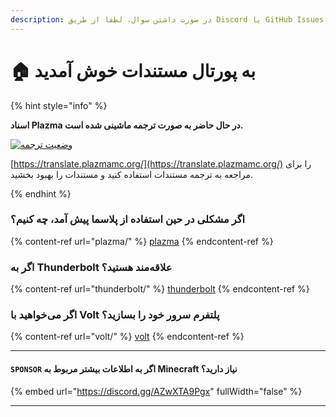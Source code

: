 ```yaml
---
description: در صورت داشتن سوال، لطفا از طریق Discord یا GitHub Issues سوال خود را مطرح کنید.
---
```


# 🏠 به پورتال مستندات خوش آمدید

{% hint style="info" %}

**اسناد Plazma در حال حاضر به صورت ترجمه ماشینی شده است.**

[![وضعیت ترجمه](https://badge.plazmamc.org/internal/crowdin)](https://translate.plazmamc.org/)

[https://translate.plazmamc.org/](https://translate.plazmamc.org/) را برای مراجعه به ترجمه مستندات استفاده کنید و مستندات را بهبود بخشید.

{% endhint %}

### اگر مشکلی در حین استفاده از پلاسما پیش آمد، چه کنیم؟

{% content-ref url="plazma/" %}
[plazma](plazma/)
{% endcontent-ref %}

### اگر به Thunderbolt علاقه‌مند هستید؟

{% content-ref url="thunderbolt/" %}
[thunderbolt](thunderbolt/)
{% endcontent-ref %}

### اگر می‌خواهید با Volt پلتفرم سرور خود را بسازید؟

{% content-ref url="volt/" %}
[volt](volt/)
{% endcontent-ref %}

***

#### `SPONSOR` اگر به اطلاعات بیشتر مربوط به Minecraft نیاز دارید؟ <a href="#etc-1" id="etc-1"></a>

{% embed url="https://discord.gg/AZwXTA9Pgx" fullWidth="false" %}

***
